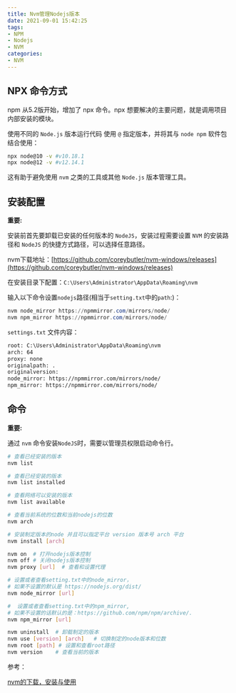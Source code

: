 ```yaml
---
title: Nvm管理Nodejs版本
date: 2021-09-01 15:42:25
tags:
- NPM
- Nodejs
- NVM
categories:
- NVM
---
```


## NPX 命令方式

npm 从5.2版开始，增加了 npx 命令。npx 想要解决的主要问题，就是调用项目内部安装的模块。

使用不同的 `Node.js` 版本运行代码
使用 `@` 指定版本，并将其与 `node npm` 软件包 结合使用：

```sh
npx node@10 -v #v10.18.1
npx node@12 -v #v12.14.1
```

这有助于避免使用 `nvm` 之类的工具或其他 `Node.js` 版本管理工具。

## 安装配置

**重要:**

安装前首先要卸载已安装的任何版本的 `NodeJS`，安装过程需要设置 `NVM` 的安装路径和 `NodeJS` 的快捷方式路径，可以选择任意路径。

nvm下载地址：[https://github.com/coreybutler/nvm-windows/releases](https://github.com/coreybutler/nvm-windows/releases)

在安装目录下配置：`C:\Users\Administrator\AppData\Roaming\nvm`

输入以下命令设置`nodejs`路径(相当于`setting.txt`中的`path`:)：

```ps1
nvm node_mirror https://npmmirror.com/mirrors/node/
nvm npm_mirror https://npmmirror.com/mirrors/node/
```

`settings.txt` 文件内容：

```txt
root: C:\Users\Administrator\AppData\Roaming\nvm
arch: 64
proxy: none
originalpath: .
originalversion: 
node_mirror: https://npmmirror.com/mirrors/node/
npm_mirror: https://npmmirror.com/mirrors/node/
```

## 命令

**重要:**

通过 `nvm` 命令安装`NodeJS`时，需要以管理员权限启动命令行。

```sh
# 查看已经安装的版本
nvm list

# 查看已经安装的版本
nvm list installed

# 查看网络可以安装的版本
nvm list available

# 查看当前系统的位数和当前nodejs的位数
nvm arch 

# 安装制定版本的node 并且可以指定平台 version 版本号 arch 平台
nvm install [arch]

nvm on  # 打开nodejs版本控制
nvm off # 关闭nodejs版本控制
nvm proxy [url]  # 查看和设置代理

# 设置或者查看setting.txt中的node_mirror，
# 如果不设置的默认是 https://nodejs.org/dist/
nvm node_mirror [url]

#  设置或者查看setting.txt中的npm_mirror,
# 如果不设置的话默认的是：https://github.com/npm/npm/archive/.
nvm npm_mirror [url]

nvm uninstall  # 卸载制定的版本
nvm use [version] [arch]   # 切换制定的node版本和位数
nvm root [path] # 设置和查看root路径
nvm version    # 查看当前的版本
```

参考：

[nvm的下载，安装与使用](https://blog.csdn.net/qq_44401643/article/details/90400626)